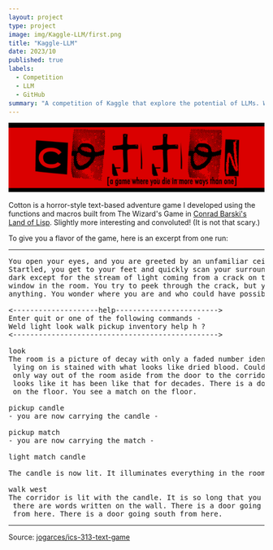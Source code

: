 ```yaml
---
layout: project
type: project
image: img/Kaggle-LLM/first.png
title: "Kaggle-LLM"
date: 2023/10
published: true
labels:
  - Competition
  - LLM
  - GitHub
summary: "A competition of Kaggle that explore the potential of LLMs. We encoded the input using DeBERTa-v3-large and built a reading comprehension model using the AutoModelForMultipleChoice model from the Transformers library. When our model answers multiple-choice questions automatically, we first match the prompt and options with the original text and then use the model to predict the correct answer. We adopted a sentence vector approach by measuring the similarity between the prompt and the original Wikipedia texts to extract the most similar original text, which serves as the primary reference for the questions. Our model achieved a MAP@3 of 0.906 on the test set. Our work will effecively help researchers better understand the ability of LLMs to test themselves. I received a Bronze medal(7%) for this competition."
---
```


<img class="img-fluid" src="../img/cotton/cotton-header.png">

Cotton is a horror-style text-based adventure game I developed using the functions and macros built from The Wizard's Game in [Conrad Barski's Land of Lisp](http://landoflisp.com/). Slightly more interesting and convoluted! (It is not that scary.)

To give you a flavor of the game, here is an excerpt from one run:

<hr>

<pre>
You open your eyes, and you are greeted by an unfamiliar ceiling.
Startled, you get to your feet and quickly scan your surroundings. It's
dark except for the stream of light coming from a crack on the only boarded
window in the room. You try to peek through the crack, but you cannot see
anything. You wonder where you are and who could have possibly brought you here.

<--------------------help------------------------>
Enter quit or one of the following commands -
Weld light look walk pickup inventory help h ?
<------------------------------------------------>

look
The room is a picture of decay with only a faded number identifying it as room-4. The bed you were
 lying on is stained with what looks like dried blood. Could it be your blood? No - it is not. The
 only way out of the room aside from the door to the corridor is a window that is boarded shut. It
 looks like it has been like that for decades. There is a door going west from here. You see a candle
 on the floor. You see a match on the floor.

pickup candle
- you are now carrying the candle -

pickup match
- you are now carrying the match -

light match candle

The candle is now lit. It illuminates everything in the room.

walk west
The corridor is lit with the candle. It is so long that you cannot see to the end. You notice that
 there are words written on the wall. There is a door going east from here. There is a way going north
 from here. There is a door going south from here.
</pre>

<hr>

Source: <a href="https://github.com/jogarces/ics-313-text-game"><i class="large github icon "></i>jogarces/ics-313-text-game</a>
